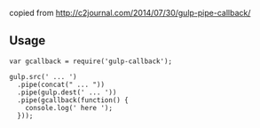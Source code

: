 copied from http://c2journal.com/2014/07/30/gulp-pipe-callback/

Usage
-----
```
var gcallback = require('gulp-callback');
 
gulp.src(' ... ')
  .pipe(concat(" ... "))
  .pipe(gulp.dest(' ... '))
  .pipe(gcallback(function() {
    console.log(' here ');
  }));
```
